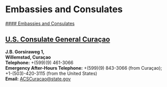 # Embassies and Consulates

[#### Embassies and Consulates](javascript:void(0); "Embassies and Consulates")

## [U.S. Consulate General Curaçao](https://cw.usconsulate.gov/)

**J.B. Gorsiraweg 1,  
Willemstad, Curaçao  
Telephone:** +(599)(9) 461-3066  
**Emergency After-Hours Telephone:** +(599)(9) 843-3066 (from Curaçao); +1-(503)-420-3115 (from the United States)  
**Email:** [ACSCuracao@state.gov](mailto:ACSCuracao@state.gov)